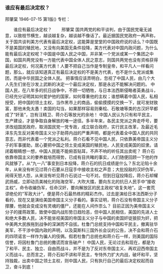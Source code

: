 ### 谁应有最后决定权？
邢肇棠
1946-07-15
第1版()
专栏：

　　谁应有最后决定权？
　　邢肇棠
    国共两党的和平谈判，由于国民党毫无诚意，以致枝节横生，越谈越复杂，越谈越不像话了。最近据国民党政府一再声称，关于国共谈判美方代表有最后决定权，这能算是堂堂的中国政府说的话么？中国既不是美国的殖民地，又没有向美国无条件投降，美方代表对中国内政问题，为什么能有最后决定权呢？中国是中国人民之中国，并非某一个党派或某一个集团之中国，如国共两党没有一方能代表中国全体人民之意志，则国共两党也没有资格获得最后决定权，何况美方代表！人要不把自己当作是专制皇帝，和平凡人一样看问题，那么，就应该知道真正有最后决定权的不是美方代表，也不是什么党派或集团，而是中华民国之全体人民。
    把事情应该弄明白，忽视了中国人民，由几个大人先生们坐在沙发上武断的决定一个最后决定权，那是永远不能解决问题的。
    中国人民，在八年多的抗日战争中，不顾一切牺牲，与日本法西斯侵略者英勇战斗，已经充分证明其如何爱护他的国家，如何尊重他的主权；谁想瞒着中国人民，私相授受，把中国的领土主权，当作黑市上的商品，偷偷摸摸的交换一下，就可发财致富，那他未免太愚！卖国的勾当，如果那样容易则秦桧、石敬塘等类的古汉奸早都成了“奸圣”，岂有汪精卫、蒋介石等放光的余地！
    中国人民认为只有和平民主，生产建设，才是争取自身解放的唯一途径。多半年来，各民主党派之奔走呼号，要求改组国民政府，取消国民党一党专政，成立联合政府，实行民主改革，及最近毛泽东先生反对美帝国主义分子助蒋内战的严重声明，都是代表着全中国人民的共同意志，而非代表着一个党派之私利。蒋介石看不见中国人民，只依靠美帝国主义分子的军事援助，居心要把中国之领土变成美国的殖民地，人民变成美国的奴隶。请闭着眼睛想一想，中国人民能不能俯首贴耳，不声不响的听任其出卖呢？
    蒋介石依靠帝国主义的豢养栽培而得势，已成有目共睹的事实，人们随便回顾一下他的作风就够了。从“九一八”事变到日本投降，蒋介石的抗日成绩是什么？东北沦陷十余年，从来没有听见过蒋介石要从日寇手中接收主权之声息；大批投敌的汉奸伪军，闹得天怒人怨，从来没有听见蒋介石说过一句不对。但到日寇投降后，蒋介石却耀武扬威，立即动员美械化的陆海空军，大吹大擂，要向东北的抗日人民手中“接收主权”。命令收编伪军，任命汉奸，要向解放区的民主政权“收复失地”。这一套荒谬绝伦的“军政大计”，便是蒋介石最热练的精彩杰作。过去是演给日本法西斯分子看的，现在又是演给美国帝国主义分子看的。事实证明，蒋介石没有帝国主义分子撑腰，他就会变成没有灵魂的僵尸，还能在人间作祟么？
    目前正因为美帝国主义分子的援蒋政策，致使中国内战形势日趋险恶，但中国人民相信，美国的先进人士和绝大多数人民，决不能坐视美国的帝国主义分子与中国的卖国奸徒狼狈为奸，把中美两大民族拖到战争的深渊而不自拔。杜鲁门总统支持中国和平民主，撤离驻华美军，不干涉中国内政的声明，以及莫斯科三国外长会议的公告，决不会和蒋介石的四项诺言一样作为骗人的伎俩。假若杜鲁门总统也和蒋介石一样，则美国的国际信誉，将因杜鲁门总统的撒谎而宣告破产！
    中国人民，无论过去和现在，都是为了和平、民主、独立、自由而战斗，并不是为了反对东帝国主义、再欢迎西帝国主义而战斗。总而言之，蒋介石如不讲和平民主，专恃外力扩大内战，破坏和平，坚持独裁，出卖中国之领土主权，则中国人民，只有执行自己的最后决定权起而自卫，奋斗到底！
